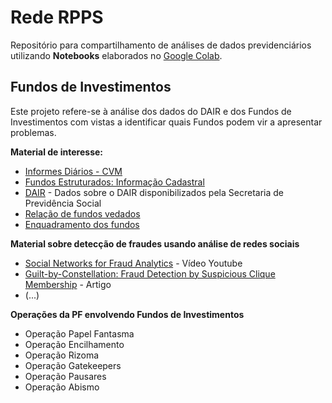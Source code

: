 # Rede RPPS

Repositório para compartilhamento de análises de dados previdenciários utilizando **Notebooks** elaborados no [Google Colab](https://colab.research.google.com/).


## Fundos de Investimentos

Este projeto refere-se à análise dos dados do DAIR e dos Fundos de Investimentos com vistas a identificar quais Fundos podem vir a apresentar problemas.

**Material de interesse:**

* [Informes Diários - CVM](http://dados.cvm.gov.br/dataset/fi-doc-inf_diario)    
* [Fundos Estruturados: Informação Cadastral](http://dados.cvm.gov.br/dataset/fie-cad)
* [DAIR](http://www.previdencia.gov.br/dados-abertos/estatisticas-e-informacoes-dos-rpps/) - Dados sobre o DAIR disponibilizados pela Secretaria de Previdência Social
* [Relação de fundos vedados](http://sa.previdencia.gov.br/site/2018/12/FUNDOS-VEDADOS-CARTEIRA-DOS-FUNDOS-21122018.pdf)    
* [Enquadramento dos fundos](http://sa.previdencia.gov.br/site/2020/03/Planilha-Consolidada031220.xlsx)   
    


**Material sobre detecção de fraudes usando análise de redes sociais**

* [Social Networks for Fraud Analytics](https://youtu.be/XYk4Xtad0Bg) - Vídeo Youtube     
* [Guilt-by-Constellation: Fraud Detection by Suspicious Clique Membership](https://www.andrew.cmu.edu/user/lakoglu/pubs/Guilt-by-Constellation-FraudDetectionbySuspiciousCliqueMemberships.pdf) - Artigo    
* (...)   

**Operações da PF envolvendo Fundos de Investimentos**

* Operação Papel Fantasma    
* Operação Encilhamento    
* Operação Rizoma    
* Operação Gatekeepers    
* Operação Pausares    
* Operação Abismo    

